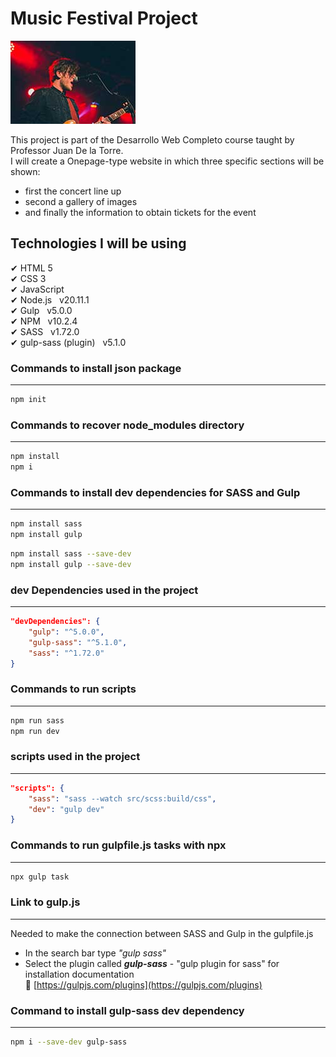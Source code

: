 # Music Festival Project

![](./img/thumb/5.jpg)

This project is part of the Desarrollo Web Completo course taught by Professor Juan De la Torre.<br>
I will create a Onepage-type website in which three specific sections will be shown:
- first the concert line up
- second a gallery of images 
- and finally the information to obtain tickets for the event  

## Technologies I will be using

✔ HTML 5 <br>
✔ CSS 3 <br>
✔ JavaScript <br>
✔ Node.js &nbsp; v20.11.1<br>
✔ Gulp &nbsp; v5.0.0<br>
✔ NPM &nbsp; v10.2.4<br>
✔ SASS &nbsp; v1.72.0<br>
✔ gulp-sass (plugin) &nbsp; v5.1.0<br>

### Commands to install json package
---

```bash
npm init
```

### Commands to recover node_modules directory
---

```bash
npm install
npm i
```

### Commands to install dev dependencies for SASS and Gulp
---

```bash
npm install sass
npm install gulp
```
```bash
npm install sass --save-dev
npm install gulp --save-dev
```

### dev Dependencies used in the project
---

```json
"devDependencies": {
    "gulp": "^5.0.0",
    "gulp-sass": "^5.1.0",
    "sass": "^1.72.0"
}
```

### Commands to run scripts 
---

```bash
npm run sass
npm run dev
```

### scripts used in the project
---

```json
"scripts": {
    "sass": "sass --watch src/scss:build/css",
    "dev": "gulp dev"
}
```

### Commands to run gulpfile.js tasks with npx
---

```bash
npx gulp task
```

### Link to gulp.js
---

Needed to make the connection between SASS and Gulp in the gulpfile.js<br>
* In the search bar type _"gulp sass"_
* Select the plugin called **_gulp-sass_** - "gulp plugin for sass" for installation documentation  
📌 [https://gulpjs.com/plugins](https://gulpjs.com/plugins)

### Command to install gulp-sass dev dependency
---

```bash
npm i --save-dev gulp-sass
```